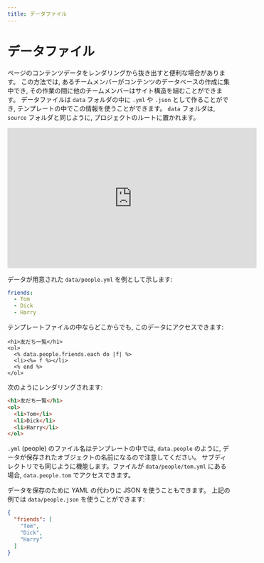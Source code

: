 ```yaml
---
title: データファイル
---
```


# データファイル

ページのコンテンツデータをレンダリングから抜き出すと便利な場合があります。
この方法では, あるチームメンバーがコンテンツのデータベースの作成に集中でき,
その作業の間に他のチームメンバーはサイト構造を組むことができます。
データファイルは `data` フォルダの中に `.yml` や `.json` として作ることができ,
テンプレートの中でこの情報を使うことができます。
`data` フォルダは, `source` フォルダと同じように,
プロジェクトのルートに置かれます。

<iframe width="560" height="315" src="https://www.youtube.com/embed/5YHwLKxSB2I?rel=0" frameborder="0" allowfullscreen></iframe><br>

データが用意された `data/people.yml` を例として示します:

```yaml
friends:
  - Tom
  - Dick
  - Harry
```

テンプレートファイルの中ならどこからでも, このデータにアクセスできます:

```erb
<h1>友だち一覧</h1>
<ol>
  <% data.people.friends.each do |f| %>
  <li><%= f %></li>
  <% end %>
</ol>
```

次のようにレンダリングされます:

```html
<h1>友だち一覧</h1>
<ol>
  <li>Tom</li>
  <li>Dick</li>
  <li>Harry</li>
</ol>
```

`.yml` (people) のファイル名はテンプレートの中では, `data.people` のように,
データが保存されたオブジェクトの名前になるので注意してください。
サブディレクトリでも同じように機能します。ファイルが `data/people/tom.yml` にある場合,
`data.people.tom` でアクセスできます。

データを保存のために YAML の代わりに JSON を使うこともできます。
上記の例では `data/people.json` を使うことができます:

```json
{
  "friends": [
    "Tom",
    "Dick",
    "Harry"
  ]
}
```
